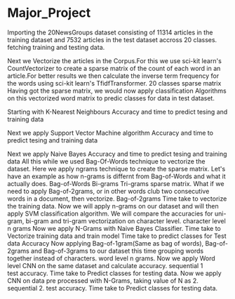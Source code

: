 # Major_Project
Importing the 20NewsGroups dataset consisting of 11314 articles in the training dataset and 7532  articles in the test dataset accross 20 classes.
  		fetching training and testing data.

Next we Vectorize the articles in the Corpus.For this we use sci-kit learn's CountVectorizer to create a sparse matrix of the count of each word in an article.For better results we then calculate the inverse term frequency for the words using sci-kit learn's TfidfTransformer.
		20 classes
		sparse matrix
Having got the sparse matrix, we would now apply classification Algorithms on this vectorized word matrix to predic classes for data in test dataset.
		

Starting with K-Nearest Neighbours
 		Accuracy and
		time to predict tesing and training data

Next we apply Support Vector Machine algorithm
		Accuracy and
		time to predict tesing and training data

Next we apply Naive Bayes
		Accuracy and
		time to predict tesing and training data
All this while we used Bag-Of-Words technique to vectorize the dataset.
Here we apply ngrams technique to create the sparse matrix. Let's have an example as how n-grams is differnt from Bag-of-Words and what it actually does.
		Bag-of-Words
		Bi-grams
		Tri-grams    sparse matrix.
What if we need to apply Bag-of-2grams, or in other words club two consecutive words in a document, then vectorize.
		Bag-of-2grams
		Time take to vectorize the training data.
Now we will apply n-grams on our dataset and will then apply SVM classification algorithm. We will compare the accuracies for uni-gram, bi-gram and tri-gram vectorization on character level.
		character level n grams
Now we apply N-Grams with Naive Bayes Classifier.
		Time take to Vectorize training data and train model
		Time take to predict classes for Test data
		Accuracy
Now applying Bag-of-1gram(Same as bag of words), Bag-of-2grams and Bag-of-3grams to our dataset this time grouping words together instead of characters.
		word level n grams.
Now we apply Word level CNN on the same dataset and calculate accuracy.
		sequential 1		
		test accuracy.
		Time take to Predict classes for testing data.
Now we apply CNN on data pre processed with N-Grams, taking value of N as 2.
		sequential 2.
		test accuracy.
		Time take to Predict classes for testing data.
